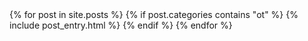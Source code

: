 <table>
    {% for post in site.posts %}
        {% if post.categories contains "ot" %}
            {% include post_entry.html %}
        {% endif %}
    {% endfor %}
</table>

